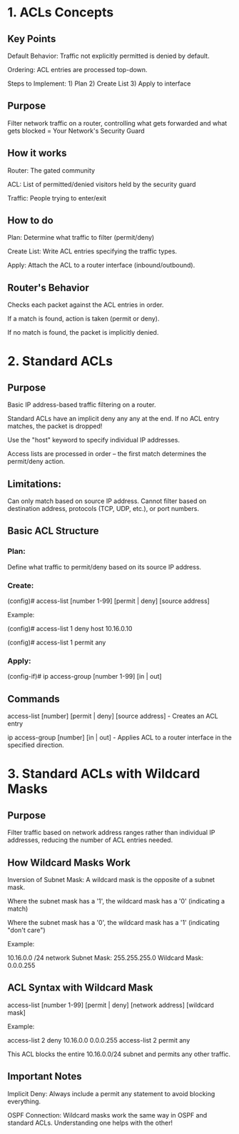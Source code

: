 # 1. ACLs Concepts
## Key Points
Default Behavior: Traffic not explicitly permitted is denied by default.

Ordering: ACL entries are processed top-down.

Steps to Implement: 1) Plan 2) Create List 3) Apply to interface

## Purpose
Filter network traffic on a router, controlling what gets forwarded and what gets blocked = Your Network's Security Guard

## How it works
Router: The gated community

ACL: List of permitted/denied visitors held by the security guard

Traffic: People trying to enter/exit

## How to do
Plan: Determine what traffic to filter (permit/deny)

Create List: Write ACL entries specifying the traffic types.

Apply: Attach the ACL to a router interface (inbound/outbound).

## Router's Behavior
Checks each packet against the ACL entries in order.

If a match is found, action is taken (permit or deny).

If no match is found, the packet is implicitly denied.


# 2. Standard ACLs

## Purpose
Basic IP address-based traffic filtering on a router.

Standard ACLs have an implicit deny any any at the end. If no ACL entry matches, the packet is dropped!

Use the "host" keyword to specify individual IP addresses.

Access lists are processed in order – the first match determines the permit/deny action.

## Limitations:

Can only match based on source IP address. Cannot filter based on destination address, protocols (TCP, UDP, etc.), or port numbers.

## Basic ACL Structure

### Plan:

Define what traffic to permit/deny based on its source IP address.

### Create:

(config)# access-list [number 1-99] [permit | deny] [source address] 

Example:

(config)# access-list 1 deny host 10.16.0.10

(config)# access-list 1 permit any 

### Apply:

(config-if)# ip access-group [number 1-99] [in | out]

## Commands

access-list [number] [permit | deny] [source address] - Creates an ACL entry

ip access-group [number] [in | out] - Applies ACL to a router interface in the specified direction.

# 3. Standard ACLs with Wildcard Masks

## Purpose
Filter traffic based on network address ranges rather than individual IP addresses, reducing the number of ACL entries needed.

## How Wildcard Masks Work

Inversion of Subnet Mask:  A wildcard mask is the opposite of a subnet mask.

Where the subnet mask has a '1', the wildcard mask has a '0' (indicating a match)

Where the subnet mask has a '0', the wildcard mask has a '1' (indicating "don't care")

Example:

10.16.0.0 /24 network
Subnet Mask: 255.255.255.0
Wildcard Mask: 0.0.0.255

## ACL Syntax with Wildcard Mask

access-list [number 1-99] [permit | deny] [network address] [wildcard mask]

Example:

access-list 2 deny 10.16.0.0 0.0.0.255 
access-list 2 permit any

This ACL blocks the entire 10.16.0.0/24 subnet and permits any other traffic.

## Important Notes
Implicit Deny: Always include a permit any statement to avoid blocking everything.

OSPF Connection: Wildcard masks work the same way in OSPF and standard ACLs. Understanding one helps with the other!
